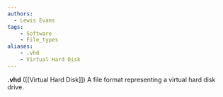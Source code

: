 ```yaml
---
authors:
  - Lewis Evans
tags:
    - Software
    - File_types
aliases:
    - .vhd
    - Virtual Hard Disk
---
```

**.vhd** ([[Virtual Hard Disk]]) A file format representing a virtual hard disk drive.
